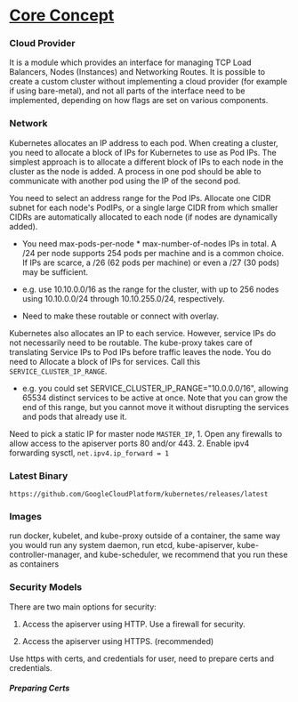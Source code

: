# [Core Concept](https://github.com/kubernetes/kubernetes/blob/968cbbee5d4964bd916ba379904c469abb53d623/docs/getting-started-guides/scratch.md#designing-and-preparing)

### Cloud Provider

It is a module which provides an interface for managing TCP Load Balancers, Nodes (Instances) and Networking Routes. It is possible to create a custom cluster without implementing a cloud provider (for example if using bare-metal), and not all parts of the interface need to be implemented, depending on how flags are set on various components.

### Network

Kubernetes allocates an IP address to each pod. When creating a cluster, you need to allocate a block of IPs for Kubernetes to use as Pod IPs. The simplest approach is to allocate a different block of IPs to each node in the cluster as the node is added. A process in one pod should be able to communicate with another pod using the IP of the second pod.

You need to select an address range for the Pod IPs. Allocate one CIDR subnet for each node's PodIPs, or a single large CIDR from which smaller CIDRs are automatically allocated to each node (if nodes are dynamically added).

- You need max-pods-per-node * max-number-of-nodes IPs in total. A /24 per node supports 254 pods per machine and is a common choice. If IPs are scarce, a /26 (62 pods per machine) or even a /27 (30 pods) may be sufficient.

- e.g. use 10.10.0.0/16 as the range for the cluster, with up to 256 nodes using 10.10.0.0/24 through 10.10.255.0/24, respectively.

- Need to make these routable or connect with overlay.

Kubernetes also allocates an IP to each service. However, service IPs do not necessarily need to be routable. The kube-proxy takes care of translating Service IPs to Pod IPs before traffic leaves the node. You do need to Allocate a block of IPs for services. Call this `SERVICE_CLUSTER_IP_RANGE`.

- e.g. you could set SERVICE_CLUSTER_IP_RANGE="10.0.0.0/16", allowing 65534 distinct services to be active at once. Note that you can grow the end of this range, but you cannot move it without disrupting the services and pods that already use it.

Need to pick a static IP for master node `MASTER_IP`, 1. Open any firewalls to allow access to the apiserver ports 80 and/or 443.
2. Enable ipv4 forwarding sysctl, `net.ipv4.ip_forward = 1`

### Latest Binary

```
https://github.com/GoogleCloudPlatform/kubernetes/releases/latest
```

### Images

run docker, kubelet, and kube-proxy outside of a container, the same way you would run any system daemon,
run etcd, kube-apiserver, kube-controller-manager, and kube-scheduler, we recommend that you run these as containers

### Security Models

There are two main options for security:

1. Access the apiserver using HTTP. Use a firewall for security.

2. Access the apiserver using HTTPS. (recommended)

Use https with certs, and credentials for user, need to prepare certs and credentials.

##### Preparing Certs

